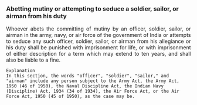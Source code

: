 ### Abetting mutiny or attempting to seduce a soldier, sailor, or airman from his duty
<div style="text-align: justify">

Whoever abets the committing of mutiny by an officer, soldier, sailor, or airman in the army, navy, or air force of the government of India or attempts to seduce any such officer, soldier, sailor, or airman from his allegiance or his duty shall be punished with imprisonment for life, or with imprisonment of either description for a term which may extend to ten years, and shall also be liable to a fine.

</div>

    Explanation
    In this section, the words "officer", "soldier", "sailor," and "airman" include any person subject to the Army Act, the Army Act, 1950 (46 of 1950), the Naval Discipline Act, the Indian Navy (Discipline) Act, 1934 (34 of 1934), the Air Force Act, or the Air Force Act, 1950 (45 of 1950), as the case may be.

